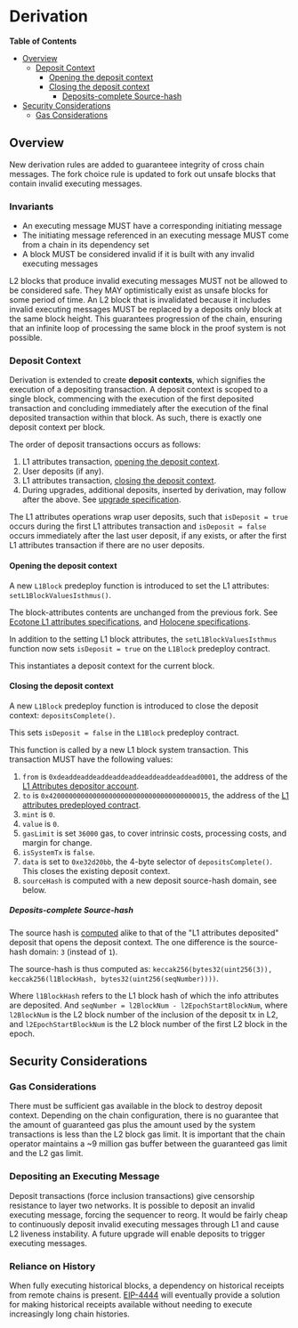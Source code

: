 # Derivation

<!-- START doctoc generated TOC please keep comment here to allow auto update -->
<!-- DON'T EDIT THIS SECTION, INSTEAD RE-RUN doctoc TO UPDATE -->
**Table of Contents**

- [Overview](#overview)
  - [Deposit Context](#deposit-context)
    - [Opening the deposit context](#opening-the-deposit-context)
    - [Closing the deposit context](#closing-the-deposit-context)
      - [Deposits-complete Source-hash](#deposits-complete-source-hash)
- [Security Considerations](#security-considerations)
  - [Gas Considerations](#gas-considerations)

<!-- END doctoc generated TOC please keep comment here to allow auto update -->

## Overview

New derivation rules are added to guaranteee integrity of cross chain messages.
The fork choice rule is updated to fork out unsafe blocks that contain invalid
executing messages.

### Invariants

- An executing message MUST have a corresponding initiating message
- The initiating message referenced in an executing message MUST come from a chain in its dependency set
- A block MUST be considered invalid if it is built with any invalid executing messages

L2 blocks that produce invalid executing messages MUST not be allowed to be considered safe.
They MAY optimistically exist as unsafe blocks for some period of time. An L2 block that is invalidated
because it includes invalid executing messages MUST be replaced by a deposits only block at the same
block height. This guarantees progression of the chain, ensuring that an infinite loop of processing
the same block in the proof system is not possible.

### Deposit Context

Derivation is extended to create **deposit contexts**, which signifies the execution of a depositing transaction.
A deposit context is scoped to a single block, commencing with the execution of the first deposited transaction
and concluding immediately after the execution of the final deposited transaction within that block.
As such, there is exactly one deposit context per block.

The order of deposit transactions occurs as follows:

1. L1 attributes transaction, [opening the deposit context](#opening-the-deposit-context).
2. User deposits (if any).
3. L1 attributes transaction, [closing the deposit context](#closing-the-deposit-context).
4. During upgrades, additional deposits, inserted by derivation, may follow after the above.
   See [upgrade specification](./upgrade.md).

The L1 attributes operations wrap user deposits,
such that `isDeposit = true` occurs during the first L1 attributes transaction
and `isDeposit = false` occurs immediately after the last user deposit,
if any exists, or after the first L1 attributes transaction if there are no user deposits.

#### Opening the deposit context

A new `L1Block` predeploy function is introduced to set the L1 attributes: `setL1BlockValuesIsthmus()`.

The block-attributes contents are unchanged from the previous fork.
See [Ecotone L1 attributes specifications](../protocol/ecotone/l1-attributes.md),
and [Holocene specifications](../protocol/holocene/overview.md).

In addition to the setting L1 block attributes, the `setL1BlockValuesIsthmus` function
now sets `isDeposit = true` on the `L1Block` predeploy contract.

This instantiates a deposit context for the current block.

#### Closing the deposit context

A new `L1Block` predeploy function is introduced to close the deposit context: `depositsComplete()`.

This sets `isDeposit = false` in the `L1Block` predeploy contract.

This function is called by a new L1 block system transaction.
This transaction MUST have the following values:

1. `from` is `0xdeaddeaddeaddeaddeaddeaddeaddeaddead0001`, the address of the
   [L1 Attributes depositor account](../protocol/deposits.md#l1-attributes-depositor-account).
2. `to` is `0x4200000000000000000000000000000000000015`, the address of the
   [L1 attributes predeployed contract](../protocol/deposits.md#l1-attributes-predeployed-contract).
3. `mint` is `0`.
4. `value` is `0`.
5. `gasLimit` is set `36000` gas, to cover intrinsic costs, processing costs, and margin for change.
6. `isSystemTx` is `false`.
7. `data` is set to `0xe32d20bb`, the 4-byte selector of `depositsComplete()`.
 This closes the existing deposit context.
8. `sourceHash` is computed with a new deposit source-hash domain, see below.

##### Deposits-complete Source-hash

The source hash is [computed](../protocol/deposits.md#source-hash-computation) alike to that
of the "L1 attributes deposited" deposit that opens the deposit context.
The one difference is the source-hash domain: `3` (instead of `1`).

The source-hash is thus computed as:
`keccak256(bytes32(uint256(3)), keccak256(l1BlockHash, bytes32(uint256(seqNumber))))`.

Where `l1BlockHash` refers to the L1 block hash of which the info attributes are deposited.
And `seqNumber = l2BlockNum - l2EpochStartBlockNum`,
where `l2BlockNum` is the L2 block number of the inclusion of the deposit tx in L2,
and `l2EpochStartBlockNum` is the L2 block number of the first L2 block in the epoch.

## Security Considerations

### Gas Considerations

There must be sufficient gas available in the block to destroy deposit context. Depending on the
chain configuration, there is no guarantee that the amount of guaranteed gas plus the amount used
by the system transactions is less than the L2 block gas limit. It is important that the chain operator
maintains a ~9 million gas buffer between the guaranteed gas limit and the L2 gas limit.

### Depositing an Executing Message

Deposit transactions (force inclusion transactions) give censorship resistance to layer two networks.
It is possible to deposit an invalid executing message, forcing the sequencer to reorg. It would
be fairly cheap to continuously deposit invalid executing messages through L1 and cause L2 liveness
instability. A future upgrade will enable deposits to trigger executing messages.

### Reliance on History

When fully executing historical blocks, a dependency on historical receipts from remote chains is present.
[EIP-4444][eip-4444] will eventually provide a solution for making historical receipts available without
needing to execute increasingly long chain histories.

[eip-4444]: https://eips.ethereum.org/EIPS/eip-4444
